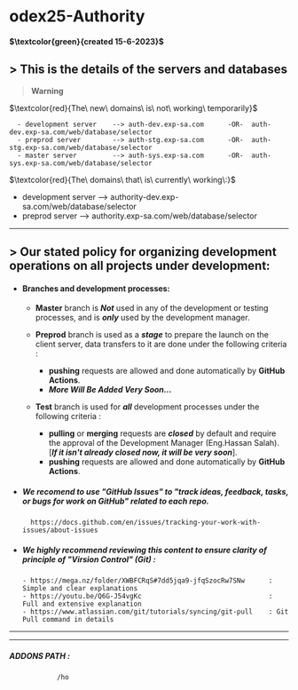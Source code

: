 # odex25-Authority
#### $\textcolor{green}{created 15-6-2023}$

## > This is the details of the servers and databases 
> __Warning__

$\textcolor{red}{The\ new\ domains\ is\ not\ working\ temporarily\}$

      - development server    --> auth-dev.exp-sa.com      -OR-  auth-dev.exp-sa.com/web/database/selector
      - preprod server        --> auth-stg.exp-sa.com      -OR-  auth-stg.exp-sa.com/web/database/selector
      - master server         --> auth-sys.exp-sa.com      -OR-  auth-sys.exp-sa.com/web/database/selector

$\textcolor{red}{The\ domains\ that\ is\ currently\ working\:}$
  - development server    --> authority-dev.exp-sa.com/web/database/selector
  - preprod server        --> authority.exp-sa.com/web/database/selector
---
## > Our stated policy for organizing development operations on all projects under development:

- #### Branches and development processes:
  - **Master** branch is ***Not*** used in any of the development or testing processes, and is ***only*** used by the development manager.

  - **Preprod** branch is used as a ***stage*** to prepare the launch on the client server, data transfers to it are done under the following criteria :   
    - **pushing** requests are allowed and done automatically by **GitHub Actions**.
    - ***More Will Be Added Very Soon...***


  - **Test** branch is used for ***all*** development processes under the following criteria : 
    - **pulling** or **merging** requests are ***closed*** by default and require the approval of the Development Manager (Eng.Hassan Salah). [***If it isn't already closed now, it will be very soon***]. 
    - **pushing** requests are allowed and done automatically by **GitHub Actions**.

- ##### We recomend to use "GitHub Issues" to "track ideas, feedback, tasks, or bugs for work on GitHub" related to each repo.
        https://docs.github.com/en/issues/tracking-your-work-with-issues/about-issues   

- ##### We highly recommend reviewing this content to ensure clarity of principle of ***"Virsion Control"*** (Git) : 
      - https://mega.nz/folder/XWBFCRqS#7dd5jqa9-jfqSzocRw7SNw      : Simple and clear explanations
      - https://youtu.be/Q6G-J54vgKc                                : Full and extensive explanation
      - https://www.atlassian.com/git/tutorials/syncing/git-pull    : Git Pull command in details
---
---
##### **ADDONS PATH** :

                /ho

